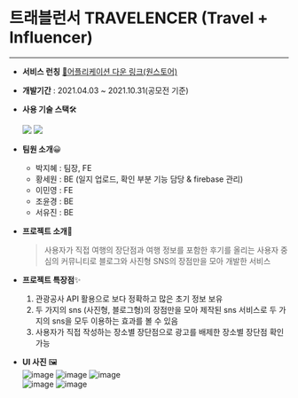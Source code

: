 # 트래블런서 TRAVELENCER (Travel + Influencer)
***
* **서비스 런칭**
    [📱어플리케이션 다운 링크(원스토어)](m.onestore.co.kr/mobilepoc/apps/appsDetail.omp?prodId=0000758925)
* **개발기간** : 2021.04.03 ~ 2021.10.31(공모전 기준)

* **사용 기술 스택**🛠  

    <img src="https://img.shields.io/badge/Android-3DDC84?style=flat-square&logo=Android&logoColor=white"/>   <img src="https://img.shields.io/badge/Firebase-FFCA28?style=flat-square&logo=Firebase&logoColor=white"/>

* **팀원 소개**😀 
    + 박지혜 : 팀장, FE
    + 황세원 : BE (일지 업로드, 확인 부분 기능 담당 & firebase 관리)
    + 이민영 : FE
    + 조윤경 : BE
    + 서유진 : BE

* **프로젝트 소개**📝
    > 사용자가 직접 여행의 장단점과 여행 정보를 포함한 후기를 올리는 사용자 중심의 커뮤니티로 
    > 블로그와 사진형 SNS의 장점만을 모아 개발한 서비스

* **프로젝트 특장점**✨
    1. 관광공사 API 활용으로 보다 정확하고 많은 초기 정보 보유
    2. 두 가지의 sns (사진형, 블로그형)의 장점만을 모아 제작된 sns 서비스로 두 가지의 sns을 모두 이용하는 효과를 볼 수 있음
    3. 사용자가 직접 작성하는 장소별 장단점으로 광고를 배제한 장소별 장단점 확인 가능

* **UI 사진** 🖼  
![image](https://user-images.githubusercontent.com/55613591/160282741-3bd51d8e-89ab-47b2-ab89-3f48024af0b6.png)
![image](https://user-images.githubusercontent.com/55613591/160282804-cd8065ff-e0df-48e2-aad7-ee36ff300c8e.png)
![image](https://user-images.githubusercontent.com/55613591/160282880-1b2d2def-6e7e-4444-8fa3-c4ba2a62e635.png)   
![image](https://user-images.githubusercontent.com/55613591/160282847-540c1a9e-995c-4184-a78b-684350a666b5.png)
![image](https://user-images.githubusercontent.com/55613591/160282859-5a48a9d6-46b1-4957-a0e0-c716fd435afe.png)




<!-- * 핵심 트러블 슈팅🎯
    ```
    이 안에 트러블 슈팅 내용을 코드를 포함해 넣어 봅쉬다.
    ```

ps.일단 내가 예전에 썼던건 이정도 였음
https://gist.github.com/ihoneymon/652be052a0727ad59601
(마크다운문법)
 -->
